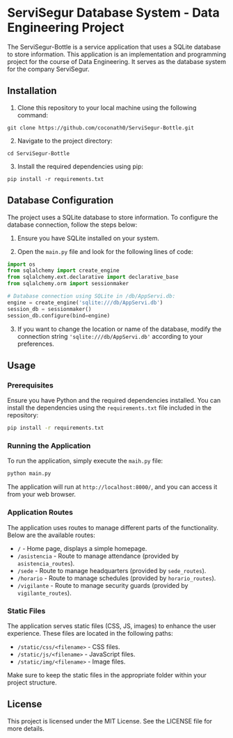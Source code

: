 # ServiSegur Database System - Data Engineering Project
The ServiSegur-Bottle is a service application that uses a SQLite database to store information. This application is an implementation and programming project for the course of Data Engineering. It serves as the database system for the company ServiSegur.

## Installation

1. Clone this repository to your local machine using the following command:

```
git clone https://github.com/coconath0/ServiSegur-Bottle.git
```

2. Navigate to the project directory:

```
cd ServiSegur-Bottle
```

3. Install the required dependencies using pip:

```
pip install -r requirements.txt
```

## Database Configuration

The project uses a SQLite database to store information. To configure the database connection, follow the steps below:

1. Ensure you have SQLite installed on your system.

2. Open the `main.py` file and look for the following lines of code:

```python
import os
from sqlalchemy import create_engine
from sqlalchemy.ext.declarative import declarative_base
from sqlalchemy.orm import sessionmaker

# Database connection using SQLite in /db/AppServi.db:
engine = create_engine('sqlite:///db/AppServi.db')
session_db = sessionmaker()
session_db.configure(bind=engine)
```

3. If you want to change the location or name of the database, modify the connection string `'sqlite:///db/AppServi.db'` according to your preferences.

## Usage

### Prerequisites

Ensure you have Python and the required dependencies installed. You can install the dependencies using the `requirements.txt` file included in the repository:

```bash
pip install -r requirements.txt
```

### Running the Application

To run the application, simply execute the `maih.py` file:

```bash
python main.py
```

The application will run at `http://localhost:8000/`, and you can access it from your web browser.

### Application Routes

The application uses routes to manage different parts of the functionality. Below are the available routes:

- `/` - Home page, displays a simple homepage.
- `/asistencia` - Route to manage attendance (provided by `asistencia_routes`).
- `/sede` - Route to manage headquarters (provided by `sede_routes`).
- `/horario` - Route to manage schedules (provided by `horario_routes`).
- `/vigilante` - Route to manage security guards (provided by `vigilante_routes`).

### Static Files

The application serves static files (CSS, JS, images) to enhance the user experience. These files are located in the following paths:

- `/static/css/<filename>` - CSS files.
- `/static/js/<filename>` - JavaScript files.
- `/static/img/<filename>` - Image files.

Make sure to keep the static files in the appropriate folder within your project structure.

## License

This project is licensed under the MIT License. See the LICENSE file for more details.
